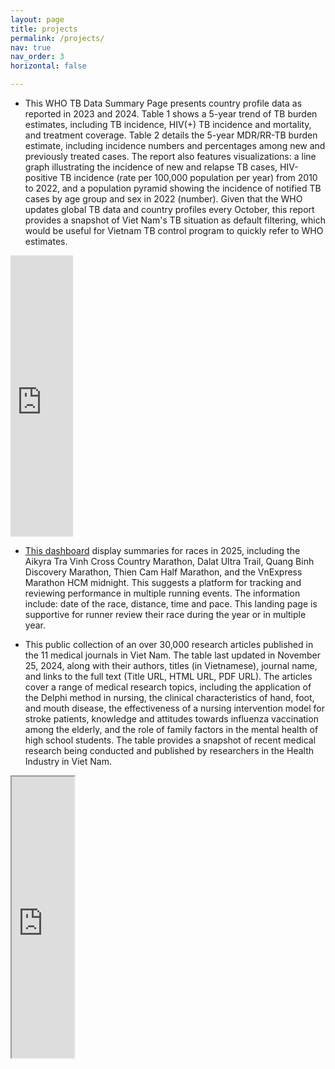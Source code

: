 ```yaml
---
layout: page
title: projects
permalink: /projects/
nav: true
nav_order: 3
horizontal: false

---
```


- This WHO TB Data Summary Page presents country profile data as reported in 2023 and 2024. Table 1 shows a 5-year trend of TB burden estimates, including TB incidence, HIV(+) TB incidence and mortality, and treatment coverage. Table 2 details the 5-year MDR/RR-TB burden estimate, including incidence numbers and percentages among new and previously treated cases. The report also features visualizations: a line graph illustrating the incidence of new and relapse TB cases, HIV-positive TB incidence (rate per 100,000 population per year) from 2010 to 2022, and a population pyramid showing the incidence of notified TB cases by age group and sex in 2022 (number). Given that the WHO updates global TB data and country profiles every October, this report provides a snapshot of Viet Nam's TB situation as default filtering, which would be useful for Vietnam TB control program to quickly refer to WHO estimates.

<iframe width="100vw" height="450" src="https://lookerstudio.google.com/embed/reporting/4ca27bf7-fb8e-45dd-852f-f77524d5061c/page/LjZ2D" frameborder="0" style="border:0" allowfullscreen sandbox="allow-storage-access-by-user-activation allow-scripts allow-same-origin allow-popups allow-popups-to-escape-sandbox"></iframe>

- [This dashboard](https://public.tableau.com/views/race_maps/race_map?:language=en-US&:sid=&:redirect=auth&:display_count=n&:origin=viz_share_link) display summaries for races in 2025, including the Aikyra Tra Vinh Cross Country Marathon, Dalat Ultra Trail, Quang Binh Discovery Marathon, Thien Cam Half Marathon, and the VnExpress Marathon HCM midnight. This suggests a platform for tracking and reviewing performance in multiple running events. The information include: date of the race, distance, time and pace. This landing page is supportive for runner review their race during the year or in multiple year.

- This public collection of an over 30,000 research articles published in the 11 medical journals in Viet Nam. The table last updated in November 25, 2024, along with their authors, titles (in Vietnamese), journal name, and links to the full text (Title URL, HTML URL, PDF URL). The articles cover a range of medical research topics, including the application of the Delphi method in nursing, the clinical characteristics of hand, foot, and mouth disease, the effectiveness of a nursing intervention model for stroke patients, knowledge and attitudes towards influenza vaccination among the elderly, and the role of family factors in the mental health of high school students. The table provides a snapshot of recent medical research being conducted and published by researchers in the Health Industry in Viet Nam.

<iframe width="100vw" height="450" src="https://docs.google.com/spreadsheets/d/e/2PACX-1vR1BOdbCbRlOHqIY9SaGHXLXoRkc32of2aT_n_dRx_jMhOl9YNM5ILjnXPI6WbuJULx2ZU9-y9eo6zg/pubhtml?widget=true&amp;headers=false"></iframe>
